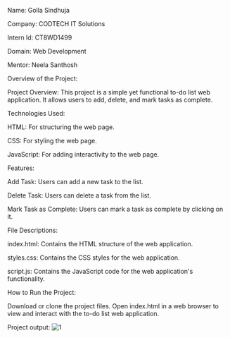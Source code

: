 Name: Golla Sindhuja

Company: CODTECH IT Solutions

Intern Id: CT8WD1499

Domain: Web Development

Mentor: Neela Santhosh


Overview of the Project:

Project Overview: This project is a simple yet functional to-do list web application. It allows users to add, delete, and mark tasks as complete.

Technologies Used: 


HTML: For structuring the web page. 

CSS: For styling the web page. 

JavaScript: For adding interactivity to the web page.

Features: 


Add Task: Users can add a new task to the list. 

Delete Task: Users can delete a task from the list. 

Mark Task as Complete: Users can mark a task as complete by clicking on it.

File Descriptions: 


index.html: Contains the HTML structure of the web application. 

styles.css: Contains the CSS styles for the web application. 

script.js: Contains the JavaScript code for the web application's functionality.

How to Run the Project: 


Download or clone the project files. Open index.html in a web browser to view and interact with the to-do list web application.

Project output:
![1](https://github.com/user-attachments/assets/931cdc25-b6f2-4ba4-9fd7-eb7666266d26)
